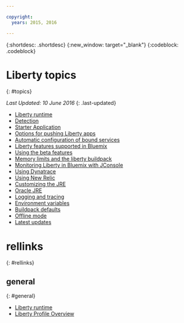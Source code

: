 ```yaml
---

copyright:
  years: 2015, 2016

---
```


{:shortdesc: .shortdesc}
{:new_window: target="_blank"}
{:codeblock: .codeblock}

# Liberty topics
{: #topics}

*Last Updated: 10 June 2016*
{: .last-updated}

* [Liberty runtime](index.html)
* [Detection](index.html#detection)
* [Starter Application](index.html#starter_application)
* [Options for pushing Liberty apps](optionsForPushing.html)
* [Automatic configuration of bound services](autoConfig.html)
* [Liberty features supported in Bluemix](libertyFeatures.html)
* [Using the beta features](usingBetaFeatures.html)
* [Memory limits and the liberty buildpack](memoryLimits.html)
* [Monitoring Liberty in Bluemix with JConsole](jconsole.html)
* [Using Dynatrace](dynatrace.html)
* [Using New Relic](newRelic.html)
* [Customizing the JRE](customizingJRE.html)
* [Oracle JRE](oracle_jre.html)
* [Logging and tracing](loggingAndTracing.html)
* [Environment variables](environmentVariables.html)
* [Buildpack defaults](buildpackDefaults.html)
* [Offline mode](offlineMode.html)
* [Latest updates](updates.html)

# rellinks
{: #rellinks}
## general
{: #general}
* [Liberty runtime](index.html)
* [Liberty Profile Overview](http://www-01.ibm.com/support/knowledgecenter/SSAW57_8.5.5/com.ibm.websphere.wlp.nd.doc/ae/cwlp_about.html)
